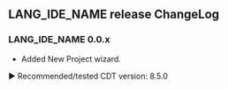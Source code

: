 ## LANG_IDE_NAME release ChangeLog

### LANG_IDE_NAME 0.0.x
 * Added New Project wizard.
  
  ▶ Recommended/tested CDT version: 8.5.0

  